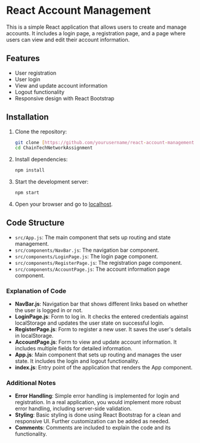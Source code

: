 # React Account Management

This is a simple React application that allows users to create and manage accounts. It includes a login page, a registration page, and a page where users can view and edit their account information.

## Features

- User registration
- User login
- View and update account information
- Logout functionality
- Responsive design with React Bootstrap

## Installation

1. Clone the repository:
   ```bash
   git clone [https://github.com/yourusername/react-account-management.git](https://github.com/avisekraj/ChainTechNetworkAssignment.git)
   cd ChainTechNetworkAssignment


2. Install dependencies:
   ```bash
   npm install
3. Start the development server:
   ```bash
   npm start
4. Open your browser and go to [localhost](http://localhost:3000).

## Code Structure

- `src/App.js`: The main component that sets up routing and state management.
- `src/components/NavBar.js`: The navigation bar component.
- `src/components/LoginPage.js`: The login page component.
- `src/components/RegisterPage.js`: The registration page component.
- `src/components/AccountPage.js`: The account information page component.



### Explanation of Code

- **NavBar.js**: Navigation bar that shows different links based on whether the user is logged in or not.
- **LoginPage.js**: Form to log in. It checks the entered credentials against localStorage and updates the user state on successful login.
- **RegisterPage.js**: Form to register a new user. It saves the user's details in localStorage.
- **AccountPage.js**: Form to view and update account information. It includes multiple fields for detailed information.
- **App.js**: Main component that sets up routing and manages the user state. It includes the login and logout functionality.
- **index.js**: Entry point of the application that renders the App component.

### Additional Notes

- **Error Handling**: Simple error handling is implemented for login and registration. In a real application, you would implement more robust error handling, including server-side validation.
- **Styling**: Basic styling is done using React Bootstrap for a clean and responsive UI. Further customization can be added as needed.
- **Comments**: Comments are included to explain the code and its functionality.
